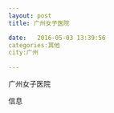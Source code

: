 ```yaml
--- 
layout: post 
title: 广州女子医院

date:   2016-05-03 13:39:56 
categories:其他  
city:广州
  
--- 
```

   
广州女子医院

信息

